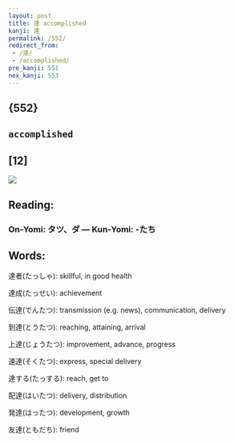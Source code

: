 ```yaml
---
layout: post
title: 達 accomplished
kanji: 達
permalink: /552/
redirect_from:
 - /達/
 - /accomplished/
pre_kanji: 551
nex_kanji: 553
---
```


## {552}

## `accomplished`

## [12]

<div class="stroke"><img src="E98194.png" /></div>

## Reading:

### On-Yomi: タツ、ダ &mdash; Kun-Yomi: -たち

## Words:

達者(たっしゃ): skillful, in good health

達成(たっせい): achievement

伝達(でんたつ): transmission (e.g. news), communication, delivery

到達(とうたつ): reaching, attaining, arrival

上達(じょうたつ): improvement, advance, progress

速達(そくたつ): express, special delivery

達する(たっする): reach, get to

配達(はいたつ): delivery, distribution

発達(はったつ): development, growth

友達(ともだち): friend
